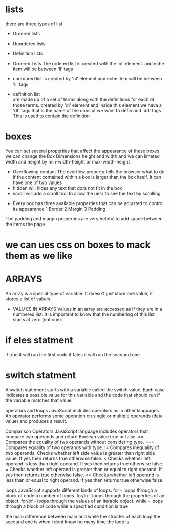 # lists
there are three types of list
- Ordered lists
- Unordered lists
- Definition lists


- Ordered Lists 
The ordered list is created with the 'ol' element.
and eche item will be between 'li' tags

- unordared list 
is created by 'ul' element and eche item will be between 'li' tags

- definition list  
are made up of a set of terms along with the definitions for each of those terms. 
created by 'di' element  and inside this element we hava a 'dt' tags that is the name of the consipt we want to defin 
and 'dd' tags This is used to contain the definition

# boxes 
You can set several properties that affect the appearance of these boxes
we can change the Box Dimensions height and width 
and we can limeted width and height 
by min-width-height  or max-width-height

- Overflowing contant 
The overflow property tells the browser what to do if the content
contained within a box is larger than the box itself. It can have
one of two values
- hidden  will hides any text that dors not fit in the box 
- scroll will add a scroll tool to allow the uesr to see the text by scrolling 

* Every box has three available properties that can be adjusted to control its appearance
1 Border
2 Margin 
3 Padding
 
The padding and margin properties are very helpful
to add space between the items  the page 

# we can ues css on boxes to mack them as we like 

# ARRAYS 
An array is a special type of variable. It doesn't
just store one value; it stores a list of values. 
- VALU ES IN ARRAYS 
Values in an array are accessed as if they are in a numbered list. It is important to know that the numbering of this list starts at zero (not one). 


# if eles statment

if true it will run the first code 
if fales it will run the secound one


# switch statment
A switch statement starts with a variable called the switch value. 
Each case indicates a possible value for this variable and the
code that should run if the variable matches that value

operators and loops
JavaScript includes operators as in other languages. An operator performs some operation on single or multiple operands (data value) and produces a result.

Comparison Operators JavaScript language includes operators that compare two operands and return Boolean value true or false. == Compares the equality of two operands without considering type. === Compares equality of two operands with type. != Compares inequality of two operands.
Checks whether left side value is greater than right side value. If yes then returns true otherwise false. < Checks whether left operand is less than right operand. If yes then returns true otherwise false. = Checks whether left operand is greater than or equal to right operand. If yes then returns true otherwise false. <= Checks whether left operand is less than or equal to right operand. If yes then returns true otherwise false.

loops
JavaScript supports different kinds of loops: for - loops through a block of code a number of times. for/in - loops through the properties of an object. for/of - loops through the values of an iterable object. while - loops through a block of code while a specified condition is true

the main difference between main and while the structer of each loop the secound one is when i dont know ho many time the loop is
